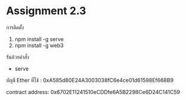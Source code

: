 # Assignment 2.3

การติดตั้ง
1. npm install -g serve
2. npm install -g web3

รันด้วยคำสั่ง 
- serve

บัญชี Ether ที่ใช้  :  0xA585d80E24A3003038fC6e4ce01d61598Ef668B9

contract address: 0x6702E11241510eCDDfe6A5B2298Ce6D24C141C59
